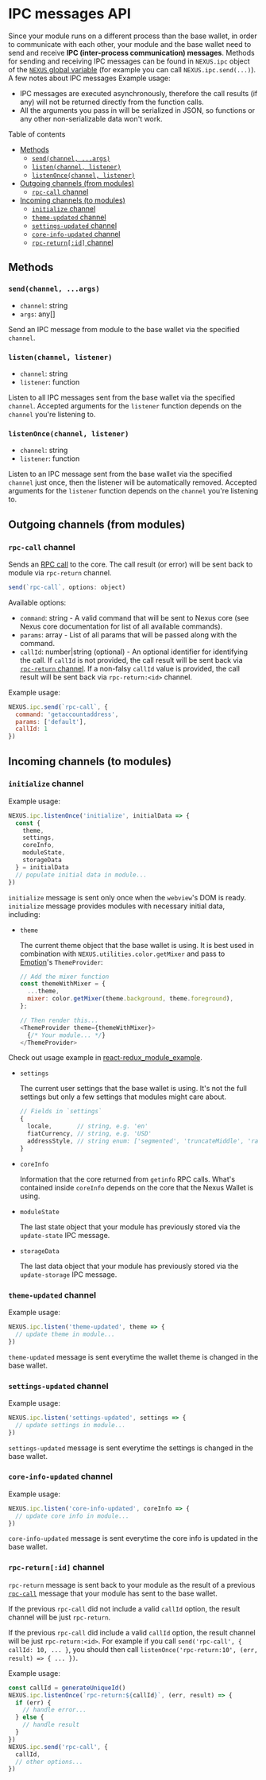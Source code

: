 # IPC messages API

Since your module runs on a different process than the base wallet, in order to communicate with each other, your module and the base wallet need to send and receive **IPC (inter-process communication) messages**. Methods for sending and receiving IPC messages can be found in `NEXUS.ipc` object of the [`NEXUS` global variable](./nexus-globalvariable.md) (for example you can call `NEXUS.ipc.send(...)`). A few notes about IPC messages Example usage:

- IPC messages are executed asynchronously, therefore the call results (if any) will not be returned directly from the function calls.
- All the arguments you pass in will be serialized in JSON, so functions or any other non-serializable data won't work.

Table of contents

- [Methods](#methods)
  - [`send(channel, ...args)`](#sendchannel-args)
  - [`listen(channel, listener)`](#listenchannel-listener)
  - [`listenOnce(channel, listener)`](#listenoncechannel-listener)
- [Outgoing channels (from modules)](#outgoing-channels-from-modules)
  - [`rpc-call` channel](#rpc-call-channel)
- [Incoming channels (to modules)](#incoming-channels-to-modules)
  - [`initialize` channel](#initialize-channel)
  - [`theme-updated` channel](#theme-updated-channel)
  - [`settings-updated` channel](#settings-updated-channel)
  - [`core-info-updated` channel](#core-info-updated-channel)
  - [`rpc-return[:id]` channel](#rpc-returnid-channel)

## Methods

### `send(channel, ...args)`

- `channel`: string
- `args`: any[]

Send an IPC message from module to the base wallet via the specified `channel`.

### `listen(channel, listener)`

- `channel`: string
- `listener`: function

Listen to all IPC messages sent from the base wallet via the specified `channel`. 
Accepted arguments for the `listener` function depends on the `channel` you're listening to.

### `listenOnce(channel, listener)`

- `channel`: string
- `listener`: function

Listen to an IPC message sent from the base wallet via the specified `channel` just once, then the listener will be automatically removed.
Accepted arguments for the `listener` function depends on the `channel` you're listening to.

## Outgoing channels (from modules)

### `rpc-call` channel

Sends an [RPC call](https://en.wikipedia.org/wiki/Remote_procedure_call) to the core. The call result (or error) will be sent back to module via `rpc-return` channel.

```js
send(`rpc-call`, options: object)
```

Available options:

- `command`: string - A valid command that will be sent to Nexus core (see Nexus core documentation for list of all available commands).
- `params`: array - List of all params that will be passed along with the command.
- `callId`: number|string (optional) - An optional identifier for identifying the call. If `callId` is not provided, the call result will be sent back via [`rpc-return` channel](#rpc-returnid-channel). If a non-falsy `callId` value is provided, the call result will be sent back via `rpc-return:<id>` channel.

Example usage:

```js
NEXUS.ipc.send(`rpc-call`, {
  command: 'getaccountaddress',
  params: ['default'],
  callId: 1
})
```

## Incoming channels (to modules)

### `initialize` channel

Example usage:

```js
NEXUS.ipc.listenOnce('initialize', initialData => {
  const {
    theme,
    settings,
    coreInfo,
    moduleState,
    storageData
  } = initialData
  // populate initial data in module...
})
```

`initialize` message is sent only once when the `webview`'s DOM is ready. `initialize` message provides modules with necessary initial data, including:

- `theme` 

  The current theme object that the base wallet is using. It is best used in combination with `NEXUS.utilities.color.getMixer` and pass to [Emotion](https://emotion.sh)'s `ThemeProvider`:

  ```js
  // Add the mixer function
  const themeWithMixer = {
    ...theme,
    mixer: color.getMixer(theme.background, theme.foreground),
  };

  // Then render this...
  <ThemeProvider theme={themeWithMixer}>
    {/* Your module... */}
  </ThemeProvider>
  ```

Check out usage example in [react-redux_module_example](https://github.com/Nexusoft/react_redux_module_example).

- `settings`

  The current user settings that the base wallet is using. It's not the full settings but only a few settings that modules might care about.

  ```js
  // Fields in `settings`
  {
    locale,       // string, e.g. 'en'
    fiatCurrency, // string, e.g. 'USD'
    addressStyle, // string enum: ['segmented', 'truncateMiddle', 'raw']
  }
  ```

- `coreInfo`

  Information that the core returned from `getinfo` RPC calls. What's contained inside `coreInfo` depends on the core that the Nexus Wallet is using.

- `moduleState`

  The last state object that your module has previously stored via the `update-state` IPC message.

- `storageData`

  The last data object that your module has previously stored via the `update-storage` IPC message.

### `theme-updated` channel

Example usage:

```js
NEXUS.ipc.listen('theme-updated', theme => {
  // update theme in module...
})
```

`theme-updated` message is sent everytime the wallet theme is changed in the base wallet.

### `settings-updated` channel

Example usage:

```js
NEXUS.ipc.listen('settings-updated', settings => {
  // update settings in module...
})
```

`settings-updated` message is sent everytime the settings is changed in the base wallet.

### `core-info-updated` channel

Example usage:

```js
NEXUS.ipc.listen('core-info-updated', coreInfo => {
  // update core info in module...
})
```

`core-info-updated` message is sent everytime the core info is updated in the base wallet.

### `rpc-return[:id]` channel

`rpc-return` message is sent back to your module as the result of a previous [`rpc-call`](#rpc-call-channel) message that your module has sent to the base wallet.

If the previous `rpc-call` did not include a valid `callId` option, the result channel will be just `rpc-return`.

If the previous `rpc-call` did include a valid `callId` option, the result channel will be just `rpc-return:<id>`. For example if you call `send('rpc-call', { callId: 10, ... }`, you should then call `listenOnce('rpc-return:10', (err, result) => { ... })`.

Example usage:

```js
const callId = generateUniqueId()
NEXUS.ipc.listenOnce(`rpc-return:${callId}`, (err, result) => {
  if (err) {
    // handle error...
  } else {
    // handle result
  }
})
NEXUS.ipc.send('rpc-call', {
  callId,
  // other options...
})
```

